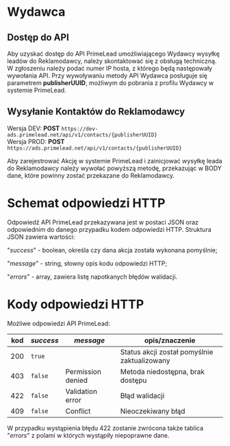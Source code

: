 # Wydawca

## Dostęp do API

Aby uzyskać dostęp do API PrimeLead umożliwiającego Wydawcy wysyłkę leadów do Reklamodawcy, należy skontaktować się z obsługą techniczną. W zgłoszeniu należy podać numer IP hosta, z którego będą następowały wywołania API. Przy wywoływaniu metody API Wydawca posługuje się parametrem **publisherUUID**, możliwym do pobrania z profilu Wydawcy w systemie PrimeLead.

## Wysyłanie Kontaktów do Reklamodawcy

Wersja DEV: **POST** `https://dev-ads.primelead.net/api/v1/contacts/{publisherUUID}`<br />
Wersja PROD: **POST** `https://ads.primelead.net/api/v1/contacts/{publisherUUID}`

Aby zarejestrować Akcję w systemie PrimeLead i zainicjować wysyłkę leada do Reklamodawcy należy wywołać powyższą metodę, przekazując w BODY dane, które powinny zostać przekazane do Reklamodawcy.

# Schemat odpowiedzi HTTP

Odpowiedź API PrimeLead przekazywana jest w postaci JSON oraz odpowiednim do danego przypadku kodem odpowiedzi HTTP. Struktura JSON zawiera wartości: 

"<em>success</em>" - boolean, określa czy dana akcja została wykonana pomyślnie;

"<em>message</em>" - string, słowny opis kodu odpowiedzi HTTP;

"<em>errors</em>" - array, zawiera listę napotkanych błędów walidacji.

# Kody odpowiedzi HTTP

Możliwe odpowiedzi API PrimeLead:

| kod  | <em>success</em> | <em>message</em> | opis/znaczenie |
| ------------- | ------------- | ------------- | ------------- |
| 200 | `true` | | Status akcji został pomyślnie zaktualizowany |
| 403 | `false` | Permission denied | Metoda niedostępna, brak dostępu |
| 422 | `false` | Validation error | Błąd walidacji |
| 409 | `false` | Conflict | Nieoczekiwany błąd |

W przypadku wystąpienia błędu 422 zostanie zwrócona także tablica "<em>errors</em>" z polami w których wystąpiły niepoprawne dane.
